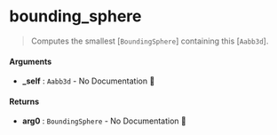 # bounding\_sphere

>  Computes the smallest [`BoundingSphere`] containing this [`Aabb3d`].

#### Arguments

- **\_self** : `Aabb3d` \- No Documentation 🚧

#### Returns

- **arg0** : `BoundingSphere` \- No Documentation 🚧